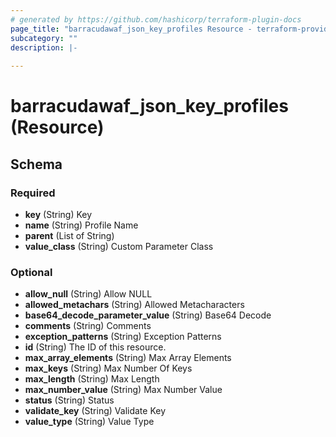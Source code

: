 ```yaml
---
# generated by https://github.com/hashicorp/terraform-plugin-docs
page_title: "barracudawaf_json_key_profiles Resource - terraform-provider-barracudawaf"
subcategory: ""
description: |-
  
---
```


# barracudawaf_json_key_profiles (Resource)





<!-- schema generated by tfplugindocs -->
## Schema

### Required

- **key** (String) Key
- **name** (String) Profile Name
- **parent** (List of String)
- **value_class** (String) Custom Parameter Class

### Optional

- **allow_null** (String) Allow NULL
- **allowed_metachars** (String) Allowed Metacharacters
- **base64_decode_parameter_value** (String) Base64 Decode
- **comments** (String) Comments
- **exception_patterns** (String) Exception Patterns
- **id** (String) The ID of this resource.
- **max_array_elements** (String) Max Array Elements
- **max_keys** (String) Max Number Of Keys
- **max_length** (String) Max Length
- **max_number_value** (String) Max Number Value
- **status** (String) Status
- **validate_key** (String) Validate Key
- **value_type** (String) Value Type


